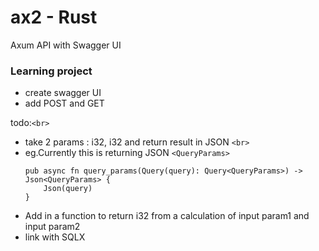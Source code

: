 # ax2 - Rust

Axum API with Swagger UI

### Learning project

- create swagger UI
- add POST and GET

todo:`<br>`

- take 2 params : i32, i32 and return result in JSON `<br>`
- eg.Currently this is returning JSON `<QueryParams>`
  ```params
  pub async fn query_params(Query(query): Query<QueryParams>) -> Json<QueryParams> {
      Json(query)
  }
  ```
- Add in a function to return i32 from a calculation of input param1 and input param2
- link with SQLX
